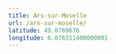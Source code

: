 ```yaml
---
title: Ars-sur-Moselle
url: /ars-sur-moselle/
latitude: 49.0769676
longitude: 6.076311400000001
---
```

